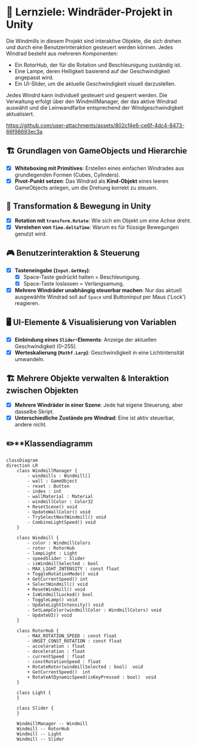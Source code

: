 # 🎯 Lernziele: Windräder-Projekt in Unity

Die Windmills in diesem Projekt sind interaktive Objekte, die sich drehen und durch eine Benutzerinteraktion gesteuert werden können. Jedes Windrad besteht aus mehreren Komponenten:

+ Ein RotorHub, der für die Rotation und Beschleunigung zuständig ist.
+ Eine Lampe, deren Helligkeit basierend auf der Geschwindigkeit angepasst wird.
+ Ein UI-Slider, um die aktuelle Geschwindigkeit visuell darzustellen.
  
Jedes Windrd kann individuell gesteuert und gesperrt werden.
Die Verwaltung erfolgt über den WindmillManager, der das aktive Windrad auswählt und die Leinwandfarbe entsprechend der Windgeschwindigkeit aktualisiert.

https://github.com/user-attachments/assets/802cf4e6-ce6f-4dc4-8473-66f98693ec3a

## 🏗 **Grundlagen von GameObjects und Hierarchie**
- [x] **Whiteboxing mit Primitives**: Erstellen eines einfachen Windrades aus grundlegenden Formen (Cubes, Cylinders).
- [x] **Pivot-Punkt setzen**: Das Windrad als **Kind-Objekt** eines leeren GameObjects anlegen, um die Drehung korrekt zu steuern.

## 🔄 **Transformation & Bewegung in Unity**
- [x] **Rotation mit `transform.Rotate`**: Wie sich ein Objekt um eine Achse dreht.
- [x] **Verstehen von `Time.deltaTime`**: Warum es für flüssige Bewegungen genutzt wird.

## 🎮 **Benutzerinteraktion & Steuerung**
- [x] **Tasteneingabe (`Input.GetKey`)**: 
  - [x] Space-Taste gedrückt halten = Beschleunigung.
  - [x] Space-Taste loslassen = Verlangsamung.
- [x] **Mehrere Windräder unabhängig steuerbar machen**: Nur das aktuell ausgewählte Windrad soll auf `Space` und Buttoninput per Maus ('Lock') reagieren.

## 🖥 **UI-Elemente & Visualisierung von Variablen**
- [x] **Einbindung eines `Slider`-Elements**: Anzeige der aktuellen Geschwindigkeit (0–255).
- [x] **Werteskalierung (`Mathf.Lerp`)**: Geschwindigkeit in eine Lichtintensität umwandeln.

## 🏗 **Mehrere Objekte verwalten & Interaktion zwischen Objekten**
- [x] **Mehrere Windräder in einer Szene**: Jede hat eigene Steuerung, aber dasselbe Skript.
- [x] **Unterschiedliche Zustände pro Windrad**: Eine ist aktiv steuerbar, andere nicht.

## ✏️**Klassendiagramm

```mermaid
classDiagram
direction LR
    class WindmillManager {
	    - windmills : Windmill[]
	    - wall : GameObject
	    - reset : Button
	    - index : int
	    - wallMaterial : Material
	    - windmillColor : Color32
	    + ResetScene() void
	    - UpdateWallColor() void
	    - TrySelectNextWindmill() void
	    - CombineLightSpeed() void
    }

    class Windmill {
	    - color : WindmillColors
	    - rotor : RotorHub
	    - lampLight : Light
	    - speedSlider : Slider
	    - isWindmillSelected : bool
	    - MAX_LIGHT_INTENSITY : const float
	    + ToggleRotationMode() void
	    + GetCurrentSpeed() int
	    + SelectWindmill() void
	    + ResetWindmill() void
	    + IsWindmillLocked() bool
	    - ToggleLamp() void
	    - UpdateLightIntensity() void
	    - SetLampColor(windmillColor : WindmillColors) void
	    - UpdateUI() void
    }

    class RotorHub {
	    - MAX_ROTATION_SPEED : const float 
	    - UNSET_CONST_ROTATION : const float 
	    - acceleration : float
	    - deceleration : float
	    - currentSpeed : float
	    - constRotationSpeed : float
	    + RotateRotor(windmillSelected : bool)  void
	    + GetCurrentSpeed()  int
	    + RotateAtDynamicSpeed(isKeyPressed : bool)  void
    }

    class Light {
    }

    class Slider {
    }

    WindmillManager -- Windmill
    Windmill -- RotorHub
    Windmill -- Light
    Windmill -- Slider
```
